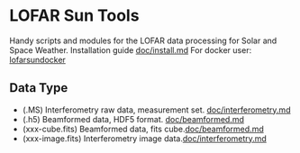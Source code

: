 # LOFAR Sun Tools

 Handy scripts and modules for the LOFAR data processing for Solar and Space Weather.
 Installation guide [doc/install.md](doc/install.md)
 For docker user: [lofarsundocker](https://github.com/Pjer-zhang/lofarsunDocker)

## Data Type

* (.MS) Interferometry raw data, measurement set. [doc/interferometry.md](doc/interferometry.md)
* (.h5) Beamformed data, HDF5 format. [doc/beamformed.md](doc/beamformed.md)
* (xxx-cube.fits) Beamformed data, fits cube.[doc/beamformed.md](doc/beamformed.md)
* (xxx-image.fits) Interferometry image data.[doc/interferometry.md](doc/interferometry.md)
